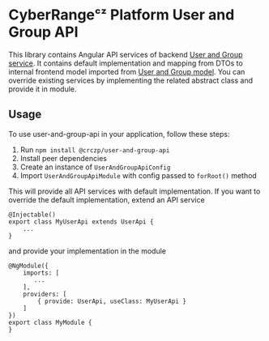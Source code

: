 # CyberRangeᶜᶻ Platform User and Group API

This library contains Angular API services of backend [User and Group service](https://github.com/cyberrangecz/backend-user-and-group).
It contains default implementation and mapping from DTOs to internal frontend model imported from [User and Group model](https://github.com/cyberrangecz/frontend-user-and-group-model).
You can override existing services by implementing the related abstract class and provide it in module.

## Usage

To use user-and-group-api in your application, follow these steps:

1. Run `npm install @crczp/user-and-group-api`
2. Install peer dependencies
3. Create an instance of `UserAndGroupApiConfig`
4. Import `UserAndGroupApiModule` with config passed to `forRoot()` method

This will provide all API services with default implementation. If you want to override the default implementation, extend an API service

```
@Injectable()
export class MyUserApi extends UserApi {
    ...
}
```

and provide your implementation in the module

```
@NgModule({
    imports: [
       ...
    ],
    providers: [
        { provide: UserApi, useClass: MyUserApi }
    ]
})
export class MyModule {
}

```
